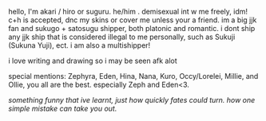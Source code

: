 hello, I'm akari / hiro or suguru.
he/him . demisexual
int w me freely, idm! c+h is accepted,
dnc my skins or cover me unless your a friend.
im a big jjk fan and sukugo + satosugu shipper, both platonic and romantic.
i dont ship any jjk ship that is considered illegal to me personally, such as Sukuji (Sukuna Yuji), ect.
i am also a multishipper!

i love writing and drawing so i may be seen afk alot

special mentions: Zephyra, Eden, Hina, Nana, Kuro, Occy/Lorelei, Millie, and Ollie, you all are the best. especially Zeph and Eden<3.

*something funny that ive learnt, just how quickly fates could turn.*
*how one simple mistake can take you out.*
